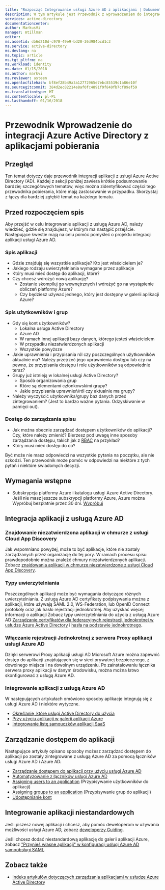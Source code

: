 ```yaml
---
title: "Rozpocząć Integrowanie usługi Azure AD z aplikacjami | Dokumentacja firmy Microsoft"
description: W tym artykule jest Przewodnik z wprowadzeniem do integracji z lokalnymi aplikacjami i aplikacje w chmurze Azure Active Directory (AD).
services: active-directory
documentationcenter: 
author: MarkusVi
manager: mtillman
editor: 
ms.assetid: db6d210d-c970-49e9-bd20-36d984bcd1c3
ms.service: active-directory
ms.devlang: na
ms.topic: article
ms.tgt_pltfrm: na
ms.workload: identity
ms.date: 01/15/2018
ms.author: markvi
ms.reviewer: asteen
ms.openlocfilehash: bf8ef28b49a3a12772965e7ebc85539c1a86e10f
ms.sourcegitcommit: 384d2ec82214e8af0fc4891f9f840fb7cf89ef59
ms.translationtype: MT
ms.contentlocale: pl-PL
ms.lasthandoff: 01/16/2018
---
```

# <a name="integrating-azure-active-directory-with-applications-getting-started-guide"></a>Przewodnik Wprowadzenie do integracji Azure Active Directory z aplikacjami pobierania
## <a name="overview"></a>Przegląd
Ten temat dotyczy daje przewodnik integracji aplikacji z usługi Azure Active Directory (AD). Każdej z sekcji poniżej zawiera krótkie podsumowanie bardziej szczegółowych tematów, więc można zidentyfikować części tego przewodnika pobierania, które mają zastosowanie w przypadku.  Skorzystaj z łączy dla bardziej zgłębić temat na każdego tematu.

## <a name="before-you-begin-take-inventory"></a>Przed rozpoczęciem spis
Aby przejść w celu Integrowanie aplikacji z usługą Azure AD, należy wiedzieć, gdzie się znajdujesz, w którym ma nastąpić przejście.  Następujące kwestie mają na celu pomóc pomyśleć o projektu integracji aplikacji usługi Azure AD.

### <a name="application-inventory"></a>Spis aplikacji
* Gdzie znajdują się wszystkie aplikacje? Kto jest właścicielem je?
* Jakiego rodzaju uwierzytelniania wymagane przez aplikacje
* Który musi mieć dostęp do aplikacji, które?
* Czy chcesz wdrożyć nową aplikację?
  * Zostanie skompiluj go wewnętrznych i wdrożyć go na wystąpienie obliczeń platformy Azure?
  * Czy będziesz używać jednego, który jest dostępny w galerii aplikacji Azure?

### <a name="user-and-group-inventory"></a>Spis użytkowników i grup
* Gdy się kont użytkowników?
  * Lokalna usługa Active Directory
  * Azure AD
  * W ramach innej aplikacji bazy danych, którego jesteś właścicielem
  * W przypadku niezatwierdzonych aplikacji
  * Wszystkie powyższe
* Jakie uprawnienia i przypisania ról czy poszczególnych użytkowników aktualnie ma? Należy przejrzeć jego uprawnienia dostępu lub czy na pewno, że przypisania dostępu i role użytkowników są odpowiednie teraz?
* Grupy już istnieją w lokalnej usługi Active Directory?
  * Sposób organizowania grup
  * Które są elementami członkowskimi grupy?
  * Jakie przypisania uprawnień/ról czy aktualnie ma grupy?
* Należy wyczyścić użytkownika/grupy baz danych przed zintegrowaniem?  (Jest to bardzo ważne pytania. Odzyskiwanie w pamięci out).

### <a name="access-management-inventory"></a>Dostęp do zarządzania spisu
* Jak można obecnie zarządzać dostępem użytkowników do aplikacji? Czy, które należy zmienić?  Bierzesz pod uwagę inne sposoby zarządzania dostępu, takich jak z [RBAC](role-based-access-control-configure.md) na przykład?
* Który musi mieć dostęp do co?

Być może nie masz odpowiedzi na wszystkie pytania na początku, ale nie szkodzi.  Ten przewodnik może pomóc w odpowiedzi na niektóre z tych pytań i niektóre świadomych decyzji.

## <a name="prerequisites"></a>Wymagania wstępne
* Subskrypcja platformy Azure i katalogu usługi Azure Active Directory.  Jeśli nie masz jeszcze subskrypcji platformy Azure, Azure można Wypróbuj bezpłatnie przez 30 dni. [Wypróbuj](https://azure.microsoft.com/trial/get-started-active-directory/)

## <a name="application-integration-with-azure-ad"></a>Integracja aplikacji z usługą Azure AD
### <a name="finding-unsanctioned-cloud-applications-with-cloud-app-discovery"></a>Znajdowanie niezatwierdzona aplikacji w chmurze z usługi Cloud App Discovery
Jak wspomniano powyżej, może to być aplikacje, które nie zostały zarządzanych przez organizację do tej pory.  W ramach procesu spisu prawdopodobnie można znaleźć chmury niezatwierdzonych aplikacji. Zobacz [znajdowania aplikacji w chmurze niezatwierdzone z usługi Cloud App Discovery](active-directory-cloudappdiscovery-whatis.md).

### <a name="authentication-types"></a>Typy uwierzytelniania
Poszczególnych aplikacji może być wymagania dotyczące różnych uwierzytelniania. Z usługą Azure AD certyfikaty podpisywania można z aplikacji, które używają SAML 2.0, WS-Federation, lub OpenID Connect protokoły oraz jak hasło rejestracji jednokrotnej. Aby uzyskać więcej informacji o aplikacji Zobacz typy uwierzytelniania do użycia z usługą Azure AD [Zarządzanie certyfikatów dla federacyjnych rejestracji jednokrotnej w usłudze Azure Active Directory](active-directory-sso-certs.md) i [hasła na podstawie jednokrotnego](active-directory-appssoaccess-whatis.md).

### <a name="enabling-sso-with-azure-ad-app-proxy"></a>Włączanie rejestracji Jednokrotnej z serwera Proxy aplikacji usługi Azure AD
Dzięki serwerowi Proxy aplikacji usługi AD Microsoft Azure można zapewnić dostęp do aplikacji znajdujących się w sieci prywatnej bezpiecznego, z dowolnego miejsca i na dowolnym urządzeniu. Po zainstalowaniu łącznika serwera proxy aplikacji w danym środowisku, można można łatwo skonfigurować z usługą Azure AD.

### <a name="integrating-applications-with-azure-ad"></a>Integrowanie aplikacji z usługą Azure AD
W następujących artykułach omówiono sposoby aplikacje integrują się z usługi Azure AD i niektóre wytyczne.

* [Określanie, które usługi Active Directory do użycia](active-directory-administer.md)
* [Przy użyciu aplikacji w galerii aplikacji Azure](active-directory-appssoaccess-whatis.md)
* [Integrowanie listę samouczków aplikacji SaaS](active-directory-saas-tutorial-list.md)

## <a name="managing-access-to-applications"></a>Zarządzanie dostępem do aplikacji
Następujące artykuły opisano sposoby możesz zarządzać dostępem do aplikacji po zostały zintegrowane z usługą Azure AD za pomocą łączników usługi Azure AD i Azure AD.

* [Zarządzanie dostępem do aplikacji przy użyciu usługi Azure AD](active-directory-managing-access-to-apps.md)
* [Automatyzowanie z łączników usługi Azure AD](active-directory-saas-app-provisioning.md)
* [Assigning users to an application](active-directory-applications-guiding-developers-assigning-users.md) (Przypisywanie użytkowników do aplikacji)
* [Assigning groups to an application](active-directory-applications-guiding-developers-assigning-groups.md) (Przypisywanie grup do aplikacji)
* [Udostępnianie kont](active-directory-sharing-accounts.md)

## <a name="integrating-custom-applications"></a>Integrowanie aplikacji niestandardowych
Jeśli piszesz nowej aplikacji i chcesz, aby pomóc deweloperom w używania możliwości usługi Azure AD, zobacz [deweloperzy Guiding](active-directory-applications-guiding-developers-for-lob-applications.md).

Jeśli chcesz dodać niestandardową aplikację do galerii aplikacji Azure, zobacz ["Przynieś własne aplikacji" w konfiguracji usługi Azure AD samoobsługi SAML](https://cloudblogs.microsoft.com/enterprisemobility/2015/06/17/bring-your-own-app-with-azure-ad-self-service-saml-configuration-now-in-preview/).

## <a name="see-also"></a>Zobacz także
* [Indeks artykułów dotyczących zarządzania aplikacjami w usłudze Azure Active Directory](active-directory-apps-index.md)

